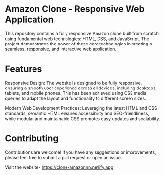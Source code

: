 
# Amazon Clone - Responsive Web Application
This repository contains a fully responsive Amazon clone built from scratch using fundamental web technologies: HTML, CSS, and JavaScript. The project demonstrates the power of these core technologies in creating a seamless, responsive, and interactive web application.

# Features
Responsive Design: The website is designed to be fully responsive, ensuring a smooth user experience across all devices, including desktops, tablets, and mobile phones. This has been achieved using CSS media queries to adapt the layout and functionality to different screen sizes.

Modern Web Development Practices: Leveraging the latest HTML and CSS standards, semantic HTML ensures accessibility and SEO-friendliness, while modular and maintainable CSS promotes easy updates and scalability.


# Contributing
Contributions are welcome! If you have any suggestions or improvements, please feel free to submit a pull request or open an issue.
 
Visit the website- https://clone-amazonnn.netlify.app